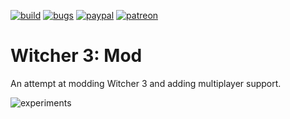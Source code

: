 [![build](https://img.shields.io/github/actions/workflow/status/momo5502/w3m/build.yml?branch=main&label=Build&logo=github)](https://github.com/momo5502/w3m/actions)
[![bugs](https://img.shields.io/github/issues/momo5502/w3m/bug?label=Bugs)](https://github.com/momo5502/w3m/issues?q=is%3Aissue+is%3Aopen+label%3Abug)
[![paypal](https://img.shields.io/badge/PayPal-support-blue.svg?logo=paypal)](https://paypal.me/momo5502)
[![patreon](https://img.shields.io/badge/Patreon-support-red.svg?logo=patreon)](https://www.patreon.com/SnekLabs)

# Witcher 3: Mod

An attempt at modding Witcher 3 and adding multiplayer support.  

![experiments](https://momo5502.com/random/w3m.png "W3x Experiments")
